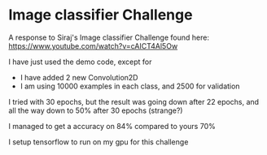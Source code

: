 # Image classifier Challenge
A response to Siraj's Image classifier Challenge found here: https://www.youtube.com/watch?v=cAICT4Al5Ow

I have just used the demo code, except for
- I have added 2 new Convolution2D
- I am using 10000 examples in each class, and 2500 for validation

I tried with 30 epochs, but the result was going down after 22 epochs, and all the way down to 50% after 30 epochs (strange?)

I managed to get a accuracy on 84% compared to yours 70%

I setup tensorflow to run on my gpu for this challenge
